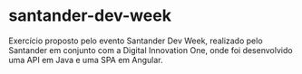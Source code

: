 # santander-dev-week
Exercício proposto pelo evento Santander Dev Week, realizado pelo Santander em conjunto com a Digital Innovation One, onde foi desenvolvido uma API em Java e uma SPA em Angular.
